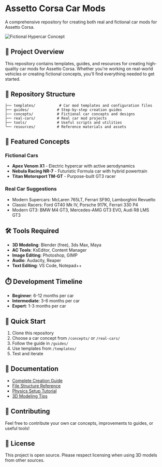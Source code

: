 # Assetto Corsa Car Mods

A comprehensive repository for creating both real and fictional car mods for Assetto Corsa.

![Fictional Hypercar Concept](https://fal.media/files/rabbit/kPub_8aEI2qf1JQtdFqep_f8cd6b0eaeef488bb62a69741167a3a0.jpg)

## 🚗 Project Overview

This repository contains templates, guides, and resources for creating high-quality car mods for Assetto Corsa. Whether you're working on real-world vehicles or creating fictional concepts, you'll find everything needed to get started.

## 📁 Repository Structure

```
├── templates/           # Car mod templates and configuration files
├── guides/             # Step-by-step creation guides
├── concepts/           # Fictional car concepts and designs
├── real-cars/          # Real car mod projects
├── tools/              # Useful scripts and utilities
└── resources/          # Reference materials and assets
```

## 🎯 Featured Concepts

### Fictional Cars
- **Apex Venom X1** - Electric hypercar with active aerodynamics
- **Nebula Racing NR-7** - Futuristic Formula car with hybrid powertrain
- **Titan Motorsport TM-GT** - Purpose-built GT3 racer

### Real Car Suggestions
- Modern Supercars: McLaren 765LT, Ferrari SF90, Lamborghini Revuelto
- Classic Racers: Ford GT40 Mk IV, Porsche 917K, Ferrari 330 P4
- Modern GT3: BMW M4 GT3, Mercedes-AMG GT3 EVO, Audi R8 LMS GT3

## 🛠️ Tools Required

- **3D Modeling**: Blender (free), 3ds Max, Maya
- **AC Tools**: KsEditor, Content Manager
- **Image Editing**: Photoshop, GIMP
- **Audio**: Audacity, Reaper
- **Text Editing**: VS Code, Notepad++

## ⏱️ Development Timeline

- **Beginner**: 6-12 months per car
- **Intermediate**: 3-6 months per car
- **Expert**: 1-3 months per car

## 🚀 Quick Start

1. Clone this repository
2. Choose a car concept from `/concepts/` or `/real-cars/`
3. Follow the guide in `/guides/`
4. Use templates from `/templates/`
5. Test and iterate

## 📖 Documentation

- [Complete Creation Guide](guides/complete-guide.md)
- [File Structure Reference](guides/file-structure.md)
- [Physics Setup Tutorial](guides/physics-setup.md)
- [3D Modeling Tips](guides/3d-modeling.md)

## 🤝 Contributing

Feel free to contribute your own car concepts, improvements to guides, or useful tools!

## 📄 License

This project is open source. Please respect licensing when using 3D models from other sources.